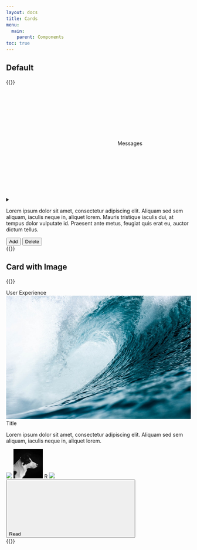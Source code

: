 ```yaml
---
layout: docs
title: Cards
menu:
  main:
    parent: Components
toc: true
---
```


## Default
{{<example>}}
<div class="col-md-8">
  <div class="card">
    <div class="card-header">
      <div class="card-title">
        <svg class="icon icon-big"><use xlink:href="/assets/icons/feather.svg#inbox"/></svg>
        Messages
      </div>
      <details class="dropdown">
        <summary>
          <svg class="icon">
            <use xlink:href="/assets/icons/feather.svg#more-vertical"/>
          </svg>
        </summary>
        <ul class="dropdown-menu">
          <li><a class="dropdown-item" href="#">First item</a></li>
          <li><a class="dropdown-item" href="#">Second item</a></li>
          <li><a class="dropdown-item" href="#">Third item</a></li>
        </ul>
      </details>
    </div>
    <div class="card-body">
      <p>
        Lorem ipsum dolor sit amet, consectetur adipiscing elit. Aliquam sed sem aliquam, iaculis neque in, aliquet lorem. Mauris tristique iaculis dui, at tempus dolor vulputate id. Praesent ante metus, feugiat quis erat eu, auctor dictum tellus.
      </p>
    </div>
    <div class="card-footer">
      <button class="btn">Add</button>
      <button class="btn btn-error">Delete</button>
    </div>
  </div>
</div>
{{</example>}}


## Card with Image
{{<example>}}
<div class="col-md-8">
  <div class="card">
    <div class="tag tag-absolute">
      User Experience
    </div>
    <img src="/assets/img/img.jpeg">
    <div class="card-header">
      <div class="card-title">Title</div>
    </div>
    <div class="card-body">
      <p>
        Lorem ipsum dolor sit amet, consectetur adipiscing elit. Aliquam sed sem aliquam, iaculis neque in, aliquet lorem.
      </p>
    </div>
    <div class="card-footer">
      <div class="avatar-group">
        <span class="avatar avatar-small">
          <img src="/assets/img/avatar-01.jpeg">
        </span>
        <span class="avatar avatar-small">
          <img src="/assets/img/avatar.jpeg">
        </span>
        <span class="avatar avatar-small">R</span>
        <span class="avatar avatar-small">
          <img src="/assets/img/avatar-02.jpeg">
        </span>
      </div>
      <button class="btn">Read <svg class="icon"><use xlink:href="/assets/icons/feather.svg#plus"/></svg></button>
    </div>
  </div>
</div>
{{</example>}}
